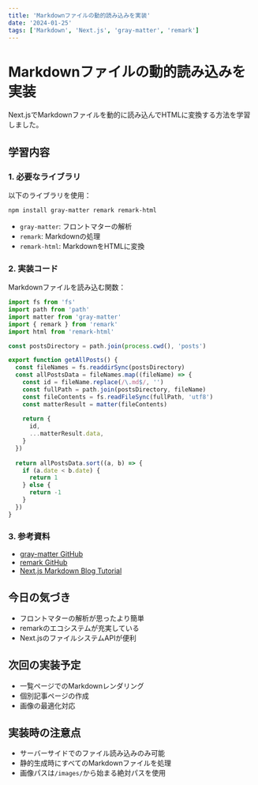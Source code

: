 ```yaml
---
title: 'Markdownファイルの動的読み込みを実装'
date: '2024-01-25'
tags: ['Markdown', 'Next.js', 'gray-matter', 'remark']
---
```


# Markdownファイルの動的読み込みを実装

Next.jsでMarkdownファイルを動的に読み込んでHTMLに変換する方法を学習しました。

## 学習内容

### 1. 必要なライブラリ
以下のライブラリを使用：

```bash
npm install gray-matter remark remark-html
```

- `gray-matter`: フロントマターの解析
- `remark`: Markdownの処理
- `remark-html`: MarkdownをHTMLに変換

### 2. 実装コード
Markdownファイルを読み込む関数：

```typescript
import fs from 'fs'
import path from 'path'
import matter from 'gray-matter'
import { remark } from 'remark'
import html from 'remark-html'

const postsDirectory = path.join(process.cwd(), 'posts')

export function getAllPosts() {
  const fileNames = fs.readdirSync(postsDirectory)
  const allPostsData = fileNames.map((fileName) => {
    const id = fileName.replace(/\.md$/, '')
    const fullPath = path.join(postsDirectory, fileName)
    const fileContents = fs.readFileSync(fullPath, 'utf8')
    const matterResult = matter(fileContents)
    
    return {
      id,
      ...matterResult.data,
    }
  })
  
  return allPostsData.sort((a, b) => {
    if (a.date < b.date) {
      return 1
    } else {
      return -1
    }
  })
}
```

### 3. 参考資料
- [gray-matter GitHub](https://github.com/jonschlinkert/gray-matter)
- [remark GitHub](https://github.com/remarkjs/remark)
- [Next.js Markdown Blog Tutorial](https://nextjs.org/learn/basics/dynamic-routes)

## 今日の気づき
- フロントマターの解析が思ったより簡単
- remarkのエコシステムが充実している
- Next.jsのファイルシステムAPIが便利

## 次回の実装予定
- 一覧ページでのMarkdownレンダリング
- 個別記事ページの作成
- 画像の最適化対応

## 実装時の注意点
- サーバーサイドでのファイル読み込みのみ可能
- 静的生成時にすべてのMarkdownファイルを処理
- 画像パスは`/images/`から始まる絶対パスを使用 